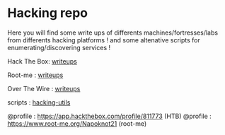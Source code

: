 # Hacking repo

Here you will find some write ups of differents machines/fortresses/labs from differents hacking platforms ! and some altenative scripts for enumerating/discovering services !

Hack The Box: [writeups]("./HTB/")

Root-me : [writeups]("./root-me/")

Over The Wire : [writeups]("./OTW/")

scripts : [hacking-utils]("./utils-tools/")

@profile : https://app.hackthebox.com/profile/811773 (HTB)
@profile : https://www.root-me.org/Napoknot21 (root-me)
